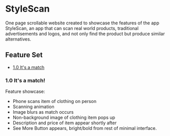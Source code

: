 # StyleScan

One page scrollable website created to showcase the features of the app
StyleScan, an app that can scan real world products, traditional advertisements
and logos, and not only find the product but produce similar alternatives.

## Feature Set

  - [1.0 It's a match](#id-1.0)

### 1.0 It's a match!
<div id="id-1.0" />

Feature showcase:

- Phone scans item of clothing on person
- Scanning animation
- Image blurs as match occurs
- Non-background image of clothing item pops up
- Description and price of item appear shortly after
- See More Button appears, bright/bold from rest of minimal interface.
